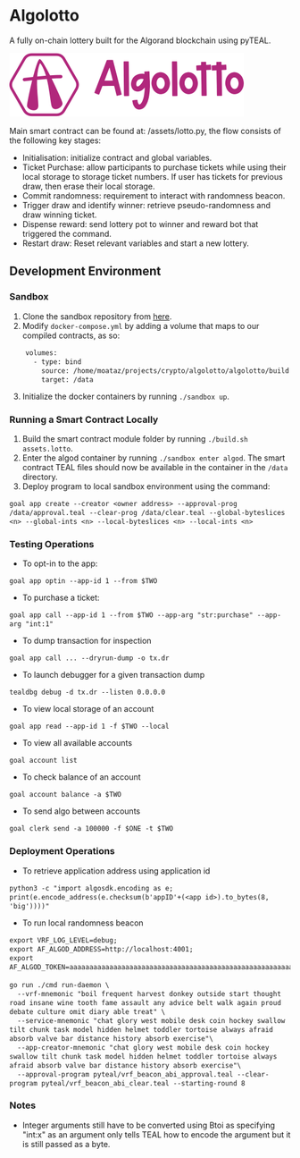 # Algolotto
A fully on-chain lottery built for the Algorand blockchain using pyTEAL.

![Algolotto logo](algolotto_logo.png)

Main smart contract can be found at: /assets/lotto.py, the flow consists of the following key stages:

* Initialisation: initialize contract and global variables.
* Ticket Purchase: allow participants to purchase tickets while using their local storage to storage ticket numbers. If user has tickets for previous draw, then erase their local storage.
* Commit randomness: requirement to interact with randomness beacon.
* Trigger draw and identify winner: retrieve pseudo-randomness and draw winning ticket.
* Dispense reward: send lottery pot to winner and reward bot that triggered the command.
* Restart draw: Reset relevant variables and start a new lottery.

## Development Environment

### Sandbox
1. Clone the sandbox repository from [here](https://github.com/algorand/sandbox).
2. Modify `docker-compose.yml` by adding a volume that maps to our compiled contracts, as so:
```
    volumes:
      - type: bind
        source: /home/moataz/projects/crypto/algolotto/algolotto/build
        target: /data
```
3. Initialize the docker containers by running `./sandbox up`.

### Running a Smart Contract Locally
1. Build the smart contract module folder by running `./build.sh assets.lotto`.
2. Enter the algod container by running `./sandbox enter algod`. The smart contract TEAL files should now be available in the container in the `/data` directory.
3. Deploy program to local sandbox environment using the command:
```
goal app create --creator <owner address> --approval-prog /data/approval.teal --clear-prog /data/clear.teal --global-byteslices <n> --global-ints <n> --local-byteslices <n> --local-ints <n>
```

### Testing Operations
* To opt-in to the app:
```
goal app optin --app-id 1 --from $TWO 
```
* To purchase a ticket:
```
goal app call --app-id 1 --from $TWO --app-arg "str:purchase" --app-arg "int:1"
```
* To dump transaction for inspection
```
goal app call ... --dryrun-dump -o tx.dr
```
* To launch debugger for a given transaction dump
```
tealdbg debug -d tx.dr --listen 0.0.0.0
```
* To view local storage of an account
```
goal app read --app-id 1 -f $TWO --local
```
* To view all available accounts
```
goal account list
```
* To check balance of an account
```
goal account balance -a $TWO
```
* To send algo between accounts
```
goal clerk send -a 100000 -f $ONE -t $TWO
```

### Deployment Operations
* To retrieve application address using application id
```
python3 -c "import algosdk.encoding as e; print(e.encode_address(e.checksum(b'appID'+(<app id>).to_bytes(8, 'big'))))"
```

* To run local randomness beacon
```
export VRF_LOG_LEVEL=debug;
export AF_ALGOD_ADDRESS=http://localhost:4001;
export AF_ALGOD_TOKEN=aaaaaaaaaaaaaaaaaaaaaaaaaaaaaaaaaaaaaaaaaaaaaaaaaaaaaaaaaaaaaaaa;

go run ./cmd run-daemon \
  --vrf-mnemonic "boil frequent harvest donkey outside start thought road insane wine tooth fame assault any advice belt walk again proud debate culture omit diary able treat" \
  --service-mnemonic "chat glory west mobile desk coin hockey swallow tilt chunk task model hidden helmet toddler tortoise always afraid absorb valve bar distance history absorb exercise"\
  --app-creator-mnemonic "chat glory west mobile desk coin hockey swallow tilt chunk task model hidden helmet toddler tortoise always afraid absorb valve bar distance history absorb exercise"\
  --approval-program pyteal/vrf_beacon_abi_approval.teal --clear-program pyteal/vrf_beacon_abi_clear.teal --starting-round 8
```

### Notes
* Integer arguments still have to be converted using Btoi as specifying "int:x" as an argument only tells TEAL how to encode the argument but it is still passed as a byte.
